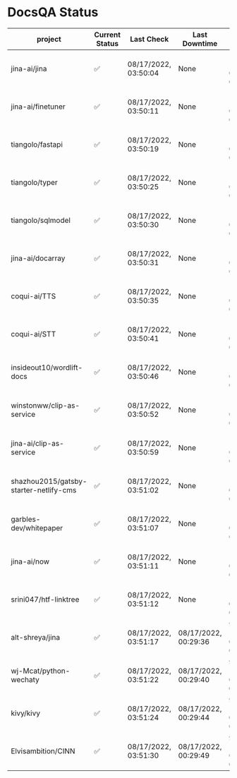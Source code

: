 # DocsQA Status

|               project                |Current Status|     Last Check     |   Last Downtime    |              % Uptime              |
|--------------------------------------|--------------|--------------------|--------------------|------------------------------------|
|jina-ai/jina                          |✅            |08/17/2022, 03:50:04|None                |100.000 (since 08/15/2022, 07:09:42)|
|jina-ai/finetuner                     |✅            |08/17/2022, 03:50:11|None                |100.000 (since 08/15/2022, 07:09:42)|
|tiangolo/fastapi                      |✅            |08/17/2022, 03:50:19|None                |100.000 (since 08/15/2022, 07:09:42)|
|tiangolo/typer                        |✅            |08/17/2022, 03:50:25|None                |100.000 (since 08/15/2022, 07:09:42)|
|tiangolo/sqlmodel                     |✅            |08/17/2022, 03:50:30|None                |100.000 (since 08/15/2022, 07:09:42)|
|jina-ai/docarray                      |✅            |08/17/2022, 03:50:31|None                |100.000 (since 08/15/2022, 07:09:42)|
|coqui-ai/TTS                          |✅            |08/17/2022, 03:50:35|None                |100.000 (since 08/15/2022, 07:09:42)|
|coqui-ai/STT                          |✅            |08/17/2022, 03:50:41|None                |100.000 (since 08/15/2022, 07:09:42)|
|insideout10/wordlift-docs             |✅            |08/17/2022, 03:50:46|None                |100.000 (since 08/15/2022, 07:09:42)|
|winstonww/clip-as-service             |✅            |08/17/2022, 03:50:52|None                |100.000 (since 08/15/2022, 07:09:42)|
|jina-ai/clip-as-service               |✅            |08/17/2022, 03:50:59|None                |100.000 (since 08/15/2022, 07:09:42)|
|shazhou2015/gatsby-starter-netlify-cms|✅            |08/17/2022, 03:51:02|None                |100.000 (since 08/15/2022, 07:09:42)|
|garbles-dev/whitepaper                |✅            |08/17/2022, 03:51:07|None                |100.000 (since 08/15/2022, 07:09:42)|
|jina-ai/now                           |✅            |08/17/2022, 03:51:11|None                |100.000 (since 08/15/2022, 07:09:42)|
|srini047/htf-linktree                 |✅            |08/17/2022, 03:51:12|None                |100.000 (since 08/15/2022, 07:09:42)|
|alt-shreya/jina                       |✅            |08/17/2022, 03:51:17|08/17/2022, 00:29:36|93.687 (since 08/15/2022, 07:09:42) |
|wj-Mcat/python-wechaty                |✅            |08/17/2022, 03:51:22|08/17/2022, 00:29:40|93.689 (since 08/15/2022, 07:09:42) |
|kivy/kivy                             |✅            |08/17/2022, 03:51:24|08/17/2022, 00:29:44|93.685 (since 08/15/2022, 07:09:42) |
|Elvisambition/CINN                    |✅            |08/17/2022, 03:51:30|08/17/2022, 00:29:49|93.688 (since 08/15/2022, 07:09:42) |
